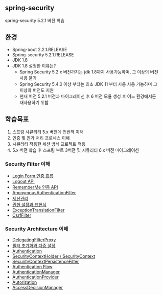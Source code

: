 ## spring-security
spring-security 5.2.1 버전 학습

## 환경
- Spring-boot 2.2.1.RELEASE
- Spring-security 5.2.1.RELEASE
- JDK 1.8
- JDK 1.8 설정한 이유는?
    - Spring Security 5.2.x 버전까지는 jdk 1.8까지 사용가능하며, 그 이상의 버전 사용 불가
    - Spring Security 5.4.0 이상 부터는 최소 JDK 11 부터 사용 사용 가능하며 그 이상의 버전도 지원
    - 현재 버전 5.2.1 버전과 마이그레이션 후 6 버전 모듈 생성 후 어느 환경에서든 재사용하기 위함

## 학습목표
1. 스프링 시큐리티 5.x 버전에 전반적 이해
2. 인증 및 인가 처리 프로세스 이해
3. 시큐리티 적용한 세션 방식 프로젝트 적용
4. 5.x 버전 학습 후 스프링 부트 3버전 및 시큐리티 6.x 버전 마이그레이션


### Security Filter 이해
- [Login Form 인증 흐름](https://github.com/odong2/spring-security/tree/main/readme)   
- [Logout API](https://github.com/odong2/spring-security/blob/main/readme/README3.md)   
- [RememberMe 인증 API](https://github.com/odong2/spring-security/blob/main/readme/README4.md)   
- [AnonymousAuthenticationFilter](https://github.com/odong2/spring-security/blob/main/readme/README5.md)   
- [세션관리](https://github.com/odong2/spring-security/blob/main/readme/README6.md)
- [권한 설정과 표현식](https://github.com/odong2/spring-security/blob/main/readme/README7.md)
- [ExceptionTranslationFilter](https://github.com/odong2/spring-security/blob/main/readme/README8.md)
- [CsrfFilter](https://github.com/odong2/spring-security/blob/main/readme/README9.md)

### Security Architecture 이해
- [DelegatingFilterProxy](https://github.com/odong2/spring_security_til/blob/main/readme/README10.md)
- [필터 초기화와 다중 설정](https://github.com/odong2/spring_security_til/blob/main/readme/README11.md)
- [Authentication](https://github.com/odong2/spring_security_til/blob/main/readme/README12.md)
- [SecurityContextHolder / SecurityContext](https://github.com/odong2/spring_security_til/blob/main/readme/README13.md)
- [SecurityContextPersistenceFilter](https://github.com/odong2/spring_security_til/blob/main/readme/README14.md)
- [Authentication Flow](https://github.com/odong2/spring_security_til/blob/main/readme/README15.md)
- [AuthenticationManager](https://github.com/odong2/spring_security_til/blob/main/readme/README17.md)
- [AuthenticationProvider](https://github.com/odong2/spring_security_til/blob/main/readme/README18.md)
- [Autorization](https://github.com/odong2/spring_security_til/blob/main/readme/README19.md)
- [AccessDecisionManager](https://github.com/odong2/spring_security_til/blob/main/readme/README20.md)

